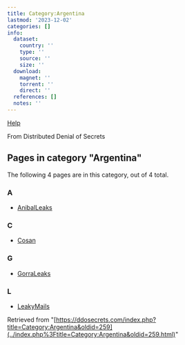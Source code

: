 ```yaml
---
title: Category:Argentina
lastmod: '2023-12-02'
categories: []
info:
  dataset:
    country: ''
    type: ''
    source: ''
    size: ''
  download:
    magnet: ''
    torrent: ''
    direct: ''
  references: []
  notes: ''
---
```




[Help](https://www.mediawiki.org/wiki/Special:MyLanguage/Help:Categories)

From Distributed Denial of Secrets

## Pages in category "Argentina"

The following 4 pages are in this category, out of 4 total.

### A

- [AnibalLeaks](AnibalLeaks.html "AnibalLeaks")

### C

- [Cosan](Cosan.html "Cosan")

### G

- [GorraLeaks](GorraLeaks.html "GorraLeaks")

### L

- [LeakyMails](LeakyMails.html "LeakyMails")

Retrieved from
"[https://ddosecrets.com/index.php?title=Category:Argentina&oldid=259](../index.php%3Ftitle=Category:Argentina&oldid=259.html)"

